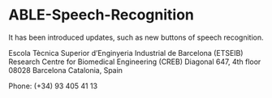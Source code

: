 # ABLE-Speech-Recognition
It has been introduced updates, such as new buttons of speech recognition.

Escola Tècnica Superior d’Enginyeria Industrial de Barcelona (ETSEIB)
Research Centre for Biomedical Engineering (CREB)
Diagonal 647, 4th floor
08028 Barcelona
Catalonia, Spain

Phone: (+34) 93 405 41 13
